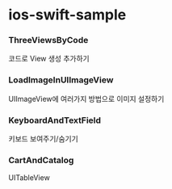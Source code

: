 # ios-swift-sample

### ThreeViewsByCode 
코드로 View 생성 추가하기 

### LoadImageInUIImageView
UIImageView에 여러가지 방법으로 이미지 설정하기

### KeyboardAndTextField
키보드 보여주기/숨기기 

### CartAndCatalog
UITableView